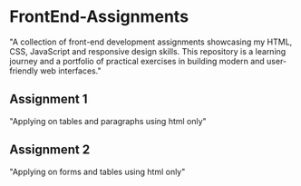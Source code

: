 # FrontEnd-Assignments
"A collection of front-end development assignments showcasing my HTML, CSS, JavaScript and responsive design skills. This repository is a learning journey and a portfolio of practical exercises in building modern and user-friendly web interfaces."
## Assignment 1
"Applying on  tables and paragraphs using html only"
## Assignment 2
"Applying on  forms and tables using html only"
